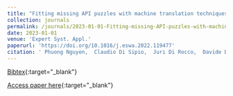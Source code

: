 ```yaml
---
title: "Fitting missing API puzzles with machine translation techniques"
collection: journals
permalink: /journals/2023-01-01-Fitting-missing-API-puzzles-with-machine-translation-techniques
date: 2023-01-01
venue: 'Expert Syst. Appl.'
paperurl: 'https://doi.org/10.1016/j.eswa.2022.119477'
citation: ' Phuong Nguyen,  Claudio Di Sipio,  Juri Di Rocco,  Davide Di Ruscio,  Massimiliano Di Penta, &quot;Fitting missing API puzzles with machine translation techniques.&quot; Expert Syst. Appl., 2023.'
---
```

[Bibtex](https://dblp.org/rec/journals/eswa/NguyenSRRP23.bib){:target="_blank"}

[Access paper here](https://doi.org/10.1016/j.eswa.2022.119477){:target="_blank"}
